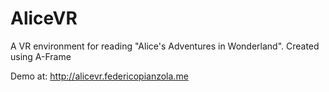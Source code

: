 # AliceVR
A VR environment for reading "Alice's Adventures in Wonderland". Created using A-Frame

Demo at: http://alicevr.federicopianzola.me

